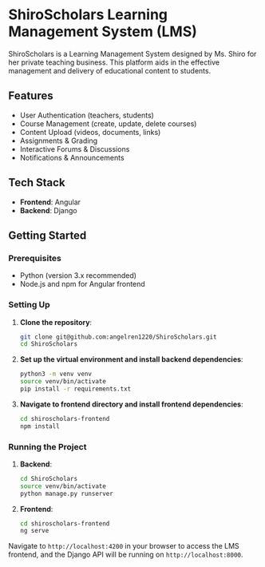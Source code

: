 # ShiroScholars Learning Management System (LMS)

ShiroScholars is a Learning Management System designed by Ms. Shiro for her private teaching business. This platform aids in the effective management and delivery of educational content to students.

## Features

- User Authentication (teachers, students)
- Course Management (create, update, delete courses)
- Content Upload (videos, documents, links)
- Assignments & Grading
- Interactive Forums & Discussions
- Notifications & Announcements

## Tech Stack

- **Frontend**: Angular
- **Backend**: Django

## Getting Started

### Prerequisites

- Python (version 3.x recommended)
- Node.js and npm for Angular frontend

### Setting Up

1. **Clone the repository**:
    ```bash
    git clone git@github.com:angelren1220/ShiroScholars.git
    cd ShiroScholars
    ```

2. **Set up the virtual environment and install backend dependencies**:
    ```bash
    python3 -m venv venv
    source venv/bin/activate
    pip install -r requirements.txt
    ```

3. **Navigate to frontend directory and install frontend dependencies**:
    ```bash
    cd shiroscholars-frontend
    npm install
    ```

### Running the Project

1. **Backend**:
    ```bash
    cd ShiroScholars
    source venv/bin/activate
    python manage.py runserver
    ```

2. **Frontend**:
    ```bash
    cd shiroscholars-frontend
    ng serve
    ```

Navigate to `http://localhost:4200` in your browser to access the LMS frontend, and the Django API will be running on `http://localhost:8000`.


